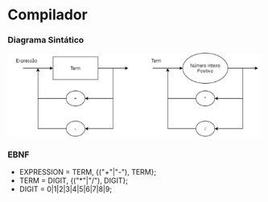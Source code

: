 # Compilador 

### Diagrama Sintático

![alt text](https://github.com/vitorsv1/Compilador/blob/master/diagrama_sintatico-v2.png)

### EBNF

- EXPRESSION = TERM, {("+"|"-"), TERM};
- TERM = DIGIT, {("*"|"/"), DIGIT};
- DIGIT = 0|1|2|3|4|5|6|7|8|9;
